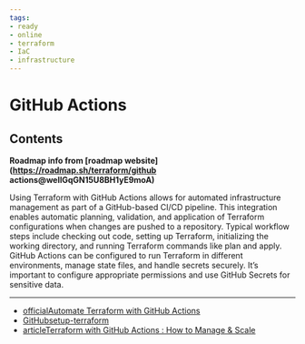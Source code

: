```yaml
---
tags:
- ready
- online
- terraform
- IaC
- infrastructure
---
```


# GitHub Actions

## Contents

__Roadmap info from [roadmap website](<https://roadmap.sh/terraform/github> actions@weIlGqGN15U8BH1yE9moA)__

Using Terraform with GitHub Actions allows for automated infrastructure management as part of a GitHub-based CI/CD pipeline. This integration enables automatic planning, validation, and application of Terraform configurations when changes are pushed to a repository. Typical workflow steps include checking out code, setting up Terraform, initializing the working directory, and running Terraform commands like plan and apply. GitHub Actions can be configured to run Terraform in different environments, manage state files, and handle secrets securely. It’s important to configure appropriate permissions and use GitHub Secrets for sensitive data.

---

- [officialAutomate Terraform with GitHub Actions](https://developer.hashicorp.com/terraform/tutorials/automation/github-actions)
- [GitHubsetup-terraform](https://github.com/hashicorp/setup-terraform)
- [articleTerraform with GitHub Actions : How to Manage & Scale](https://spacelift.io/blog/github-actions-terraform)
